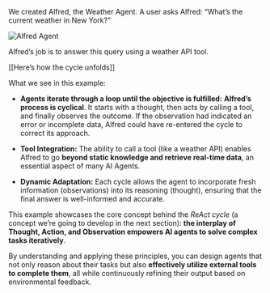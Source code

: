 We created Alfred, the Weather Agent.
A user asks Alfred: “What’s the current weather in New York?”

![Alfred Agent](https://huggingface.co/datasets/agents-course/course-images/resolve/main/en/unit1/alfred-agent.jpg)

Alfred’s job is to answer this query using a weather API tool.

[[Here’s how the cycle unfolds]]

What we see in this example:
- **Agents iterate through a loop until the objective is fulfilled:**
**Alfred’s process is cyclical**. It starts with a thought, then acts by calling a tool, and finally observes the outcome. If the observation had indicated an error or incomplete data, Alfred could have re-entered the cycle to correct its approach.

- **Tool Integration:**
The ability to call a tool (like a weather API) enables Alfred to go **beyond static knowledge and retrieve real-time data**, an essential aspect of many AI Agents.

- **Dynamic Adaptation:**
Each cycle allows the agent to incorporate fresh information (observations) into its reasoning (thought), ensuring that the final answer is well-informed and accurate.

This example showcases the core concept behind the _ReAct cycle_ (a concept we’re going to develop in the next section): **the interplay of Thought, Action, and Observation empowers AI agents to solve complex tasks iteratively**.

By understanding and applying these principles, you can design agents that not only reason about their tasks but also **effectively utilize external tools to complete them**, all while continuously refining their output based on environmental feedback.